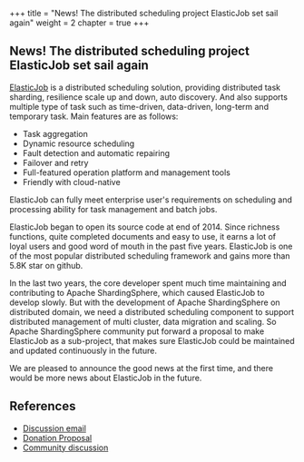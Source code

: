 
+++
title = "News! The distributed scheduling project ElasticJob set sail again"
weight = 2
chapter = true
+++

## News! The distributed scheduling project ElasticJob set sail again

[ElasticJob](https://github.com/elasticjob) is a distributed scheduling solution, providing distributed task sharding, resilience scale up and down, auto discovery. And also supports multiple type of task such as time-driven, data-driven, long-term and temporary task. Main features are as follows:

 * Task aggregation
 * Dynamic resource scheduling
 * Fault detection and automatic repairing
 * Failover and retry
 * Full-featured operation platform and management tools
 * Friendly with cloud-native

ElasticJob can fully meet enterprise user's requirements on scheduling and processing ability for task management and batch jobs.

ElasticJob began to open its source code at end of 2014. Since richness functions, quite completed documents and easy to use, it earns a lot of loyal users and good word of mouth in the past five years. ElasticJob is one of the most popular distributed scheduling framework and gains more than 5.8K star on github.

In the last two years, the core developer spent much time maintaining and contributing to Apache ShardingSphere, which caused ElasticJob to develop slowly. But with the development of Apache ShardingSphere on distributed domain, we need a distributed scheduling component to support distributed management of multi cluster, data migration and scaling. So Apache ShardingSphere community put forward a proposal to make ElasticJob as a sub-project, that makes sure ElasticJob could be maintained and updated continuously in the future.

We are pleased to announce the good news at the first time, and there would be more news about ElasticJob in the future.

## References
* [Discussion email](https://lists.apache.org/thread.html/rd6171e2065be6bcfbeb7aba7e5c876eeed04db585c6ab78fc03a581c%40%3Cdev.shardingsphere.apache.org%3E)
* [Donation Proposal](https://cwiki.apache.org/confluence/display/SHARDINGSPHERE/ElasticJob+Donation+Proposal)
* [Community discussion](https://github.com/elasticjob/elastic-job-lite/issues/728)
